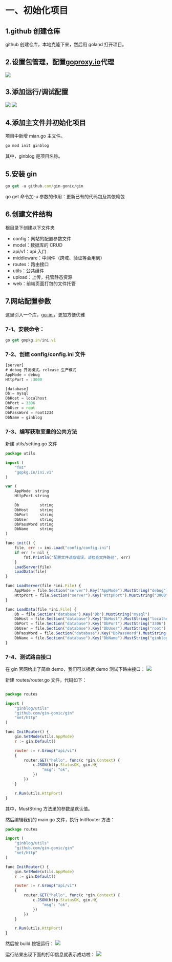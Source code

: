 # 一、初始化项目

## 1.github 创建仓库

github 创建仓库，本地克隆下来，然后用 goland 打开项目。

## 2.设置包管理，配置[goproxy.io](http://goproxy.io/)代理

![](./img/goproxy.png)

## 3.添加运行/调试配置

![](./img/gouild.png)
![](./img/godirectory.png)

## 4.添加主文件并初始化项目

项目中新增 mian.go 主文件。

```js
go mod init ginblog
```

其中，ginblog 是项目名称。

## 5.安装 gin

```js
go get -u github.com/gin-gonic/gin
```

go get 命令加-u 参数的作用：更新已有的代码包及其依赖包

## 6.创建文件结构

根目录下创建以下文件夹

- config：网站的配置参数文件
- model：数据库的 CRUD
- api/v1：api 入口
- middleware：中间件（跨域、验证等会用到）
- routes：路由接口
- utils：公共组件
- upload：上传，托管静态资源
- web：前端页面打包的文件托管

## 7.网站配置参数

这里引入一个库，[go-ini](https://ini.unknwon.io/)，更加方便优雅

### 7-1、安装命令：

```js
go get gopkg.in/ini.v1
```

### 7-2、创建 config/config.ini 文件

```js
[server]
# debug 开发模式，release 生产模式
AppMode = debug
HttpPort = :3000

[database]
Db = mysql
DbHost = localhost
DbPort = 3306
DbUser = root
DbPassWord = root1234
DbName = ginblog
```

### 7-3、编写获取变量的公共方法

新建 utils/setting.go 文件

```js
package utils

import (
	"fmt"
	"gopkg.in/ini.v1"
)

var (
	AppMode  string
	HttpPort string

	Db         string
	DbHost     string
	DbPort     string
	DbUser     string
	DbPassWord string
	DbName     string
)

func init() {
	file, err := ini.Load("config/config.ini")
	if err != nil {
		fmt.Println("配置文件读取错误，请检查文件路径", err)
	}
	LoadServer(file)
	LoadData(file)
}

func LoadServer(file *ini.File) {
	AppMode = file.Section("server").Key("AppMode").MustString("debug")
	HttpPort = file.Section("server").Key("HttpPort").MustString("3000")
}

func LoadData(file *ini.File) {
	Db = file.Section("database").Key("Db").MustString("mysql")
	DbHost = file.Section("database").Key("DbHost").MustString("localhost")
	DbPort = file.Section("database").Key("DbPort").MustString("3306")
	DbUser = file.Section("database").Key("DbUser").MustString("root")
	DbPassWord = file.Section("database").Key("DbPassWord").MustString("root1234")
	DbName = file.Section("database").Key("DbName").MustString("ginblog")
}
```

### 7-4、测试路由接口

在 gin 官网给出了简单 demo，我们可以根据 demo 测试下路由接口：
![](./img/go-demo.png)

新建 routes/router.go 文件，代码如下：

```js

package routes

import (
	"ginblog/utils"
	"github.com/gin-gonic/gin"
	"net/http"
)

func InitRouter() {
	gin.SetMode(utils.AppMode)
	r := gin.Default()

	router := r.Group("api/vi")
	{
		router.GET("hello", func(c *gin.Context) {
			c.JSON(http.StatusOK, gin.H{
				"msg": "ok",
			})
		})
	}

	r.Run(utils.HttpPort)
}
```

其中，MustString 方法里的参数是默认值。

然后编辑我们的 main.go 文件，执行 InitRouter 方法：

```js
package routes

import (
	"ginblog/utils"
	"github.com/gin-gonic/gin"
	"net/http"
)

func InitRouter() {
	gin.SetMode(utils.AppMode)
	r := gin.Default()

	router := r.Group("api/vi")
	{
		router.GET("hello", func(c *gin.Context) {
			c.JSON(http.StatusOK, gin.H{
				"msg": "ok",
			})
		})
	}

	r.Run(utils.HttpPort)
}
```

然后按 build 按钮运行：
![](./img/go-build-btn.png)

运行结果出现下面的打印信息就表示成功啦：
![](./img/go-build-success.png)
